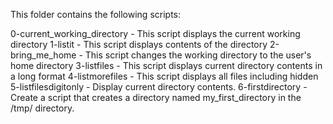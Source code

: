 This folder contains the following scripts:


0-current_working_directory - This script displays the current working directory
1-listit - This script displays contents of the directory
2-bring_me_home - This script changes the working directory to the user's home directory
3-listfiles - This script displays current directory contents in a long format
4-listmorefiles - This script displays all files including hidden
5-listfilesdigitonly - Display current directory contents.
6-firstdirectory - Create a script that creates a directory named my_first_directory in the /tmp/ directory.
